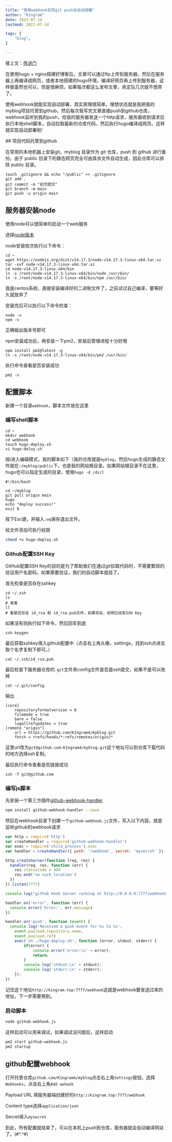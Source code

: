 ```yaml
---
title: "使用webhook实现git push后自动部署"           
author: "Kingram"              
date: 2021-07-14       
lastmod: 2021-07-14  

tags: [              
    "blog",
]       

---
```


接上文：[传送门](http://kingram.top/posts/hugo_nginx_blog/)

在使用hugo + nginx搭建好博客后，文章可以通过ftp上传到服务器，然后在服务器上再编译成网页，或者本地搭建的hugo环境，编译好网页再上传到服务器，这样做虽然也可以，但是很麻烦，如果每次都这么发布文章，肯定玩几次就不想弄了。

<p>使用webhook就能实现自动部署，其实原理很简单。理想状态就是我把我的myblog项目托管到github，然后每次我写完文章直接push到github仓库，webhook监听到我的push，给我的服务器发送一个http请求，服务器收到请求后执行本地shell脚本，自动拉取最新的仓库代码，然后执行hugo编译成网页。这样就实现自动部署啦!</p>
## 项目代码托管到github

在常用的本地机器上安装git，myblog 目录作为 git 仓库，push 到 github 进行备份。由于 public 目录下的静态网页完全可由其余文件自动生成，因此仓库可以排除 public 目录。

```shell
touch .gitignore && echo "/public" >> .gitignore
git add .
git commit -m "初次提交"
git branch -m main
git push -u origin main
```

## 服务器安装node

使用node可以很简单的启动一个web服务

选择[node版本](https://nodejs.org/en/download/)

node安装依次执行以下命令：

```shell
cd ~
wget https://nodejs.org/dist/v14.17.3/node-v14.17.3-linux-x64.tar.xz
tar -xvf node-v14.17.3-linux-x64.tar.xz
cd node-v14.17.3-linux-x64/bin
ln -s /root/node-v14.17.3-linux-x64/bin/node /usr/bin/
ln -s /root/node-v14.17.3-linux-x64/bin/npm /usr/bin/
```

我是centos系统，直接安装编译好的二进制文件了，之前试过自己编译，要等好久就放弃了

安装完后可以执行以下命令检查：

```shell
node -v
npm -v
```

正确输出版本号即可

npm安装成功后，再安装一下pm2，安装后管理进程十分好用

```shell
npm install pm2@latest -g
ln -s /root/node-v14.17.3-linux-x64/bin/pm2 /usr/bin/
```

执行命令查看是否安装成功

```shell
pm2 -v
```

## 配置脚本

新建一个目录`webhook`，脚本文件放在这里

### 编写shell脚本

```shell
cd ~
mkdir webhook
cd webhook
touch hugo-deploy.sh
vi hugo-deloy.sh
```

按i进入编辑模式，我的脚本如下（我的仓库就是`myblog`，然后hugo生成的静态文件就在`~/myblog/public`下，也是我的网站根目录。如果网站根目录不在这里，hugo也可以指定生成的目录，使用`hugo -d /dir`）

```shell
#!/bin/bash

cd ~/myblog
git pull origin main
hugo 
echo "deploy success!"
exit 0
```

按下Esc键，并输入`:wq`保存退出文件。

给文件添加可执行权限

```bash
chmod +x hugo-deploy.sh
```

### Github配置SSH Key

GitHub配置SSH Key的目的是为了帮助我们在通过git拉取代码时，不需要繁琐的验证用户名密码，如果需要验证，我们的自动脚本就挂了。

首先检查是否存在sshkey

```shell
cd ~/.ssh
ls
# 或者
ll
# 看是否存在 id_rsa 和 id_rsa.pub文件，如果存在，说明已经有SSH Key
```

如果没有则执行如下命令，然后回车到底

```shell
ssh-keygen
```

最后获取sshkey填入github配置中（点击右上角头像，settings，找到ssh点进去取个名字复制下即可。）

```shell
cat ~/.ssh/id_rsa.pub
```

最后检查下服务器仓库的`.git`文件夹config文件是否是ssh提交，如果不是可以改掉

```shell
cat ~/.git/config
```

输出

```
[core]
	repositoryformatversion = 0
	filemode = true
	bare = false
	logallrefupdates = true
[remote "origin"]
	url = https://github.com/K1ngram4/myblog.git
	fetch = +refs/heads/*:refs/remotes/origin/*
```

这里url改为`git@github.com:K1ngram4/myblog.git`这个地址可以到仓库下载代码的地方选择ssh复制。

最后执行命令查看是否链接成功

```shell
ssh -T git@github.com
```

### 编写js脚本

先安装一个第三方插件[github-webhook-handler](https://github.com/rvagg/github-webhook-handler)

```bash
npm install github-webhook-handler --save
```

然后在webhook目录下创建一个`github-webhook.js`文件，写入以下内容，就是监听github的webhook请求

```js
var http = require('http')
var createHandler = require('github-webhook-handler')
var exec = require('child_process').exec
var handler = createHandler({ path: '/webhook', secret: 'mysecret' })

http.createServer(function (req, res) {
  handler(req, res, function (err) {
    res.statusCode = 404
    res.end('no such location')
  })
}).listen(7777)

console.log("github Hook Server running at http://0.0.0.0:7777/webhook");

handler.on('error', function (err) {
  console.error('Error:', err.message)
})

handler.on('push', function (event) {
  console.log('Received a push event for %s to %s',
    event.payload.repository.name,
    event.payload.ref)
    exec('sh ./hugo-deploy.sh', function (error, stdout, stderr) {
        if(error) {
            console.error('error:\n' + error);
            return;
        }
        console.log('stdout:\n' + stdout);
        console.log('stderr:\n' + stderr);
    });
})
```

记住这个地址`http://kingram.top:7777/webhook`这就是webhook要发送过来的地址，下一步需要用到。

### 启动脚本

```bash
node github-webhook.js
```

这样启动可以用来调试，如果调试没问题后，这样启动

```bash
pm2 start github-webhook.js
pm2 startup
```

## github配置webhook

打开托管仓库`github.com/K1ngram4/myblog`点击右上角`Settings`按钮，选择`Webhooks`，点击右上角`Add wehook`

Payload URL 填服务器端创建好的`http://kingram.top:7777/webhook`

Content type选择`application/json`

Secret填入`mysecret`



到此，所有配置就结束了，可以在本机上push到仓库，服务器就会自动编译网站了。(#^.^#)